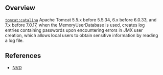 ## Overview
[`tomcat:catalina`](http://search.maven.org/#search%7Cga%7C1%7Ca%3A%22catalina%22)
Apache Tomcat 5.5.x before 5.5.34, 6.x before 6.0.33, and 7.x before 7.0.17, when the MemoryUserDatabase is used, creates log entries containing passwords upon encountering errors in JMX user creation, which allows local users to obtain sensitive information by reading a log file.

## References
- [NVD](https://web.nvd.nist.gov/view/vuln/detail?vulnId=CVE-2011-2204)